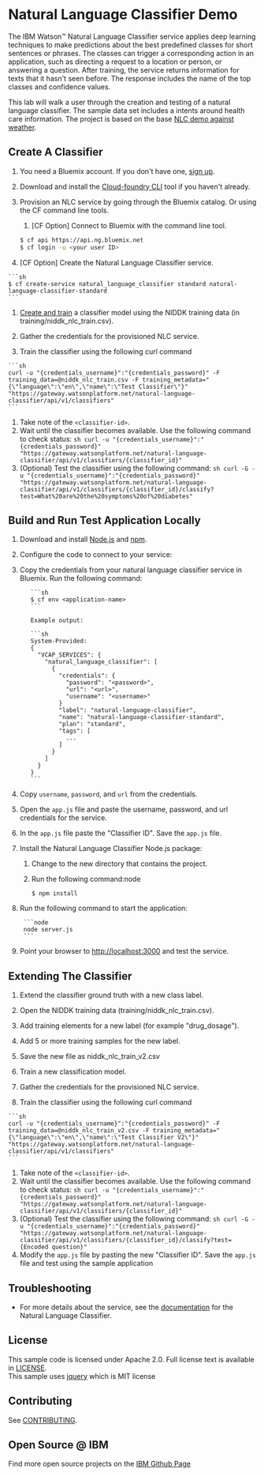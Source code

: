 # Natural Language Classifier Demo
  The IBM Watson&trade; Natural Language Classifier service applies deep learning techniques to make predictions about the best predefined classes for short sentences or phrases. The classes can trigger a corresponding action in an application, such as directing a request to a location or person, or answering a question. After training, the service returns information for texts that it hasn't seen before. The response includes the name of the top classes and confidence values.

This lab will walk a user through the creation and testing of a natural language classifier. The sample data set includes a intents around health care information. The project is based on the base [NLC demo against weather](https://github.com/watson-developer-cloud/natural-language-classifier-nodejs).


## Create A Classifier

1. You need a Bluemix account. If you don't have one, [sign up][sign_up].

1. Download and install the [Cloud-foundry CLI][cloud_foundry] tool if you haven't already.

1. Provision an NLC service by going through the Bluemix catalog. Or using the CF command line tools.

	1. [CF Option] Connect to Bluemix with the command line tool.

  	```sh
  	$ cf api https://api.ng.bluemix.net
  	$ cf login -u <your user ID>
  	```

  1. [CF Option] Create the Natural Language Classifier service.

  	```sh
  	$ cf create-service natural_language_classifier standard natural-language-classifier-standard
  	```
1. [Create and train](http://www.ibm.com/smarterplanet/us/en/ibmwatson/developercloud/doc/nl-classifier/get_start.shtml#create) a classifier model using the NIDDK training data (in training/niddk_nlc_train.csv).

  1. Gather the credentials for the provisioned NLC service.
  1. Train the classifier using the following curl command

  	```sh
  	curl -u "{credentials_username}":"{credentials_password}" -F training_data=@niddk_nlc_train.csv -F training_metadata="{\"language\":\"en\",\"name\":\"Test Classifier\"}" "https://gateway.watsonplatform.net/natural-language-classifier/api/v1/classifiers"
  	```
  1. Take note of the `<classifier-id>`.
  1. Wait until the classifier becomes available. Use the following command to check status:
  	```sh
  	curl -u "{credentials_username}":"{credentials_password}" "https://gateway.watsonplatform.net/natural-language-classifier/api/v1/classifiers/{classifier_id}"
  	```
1. (Optional) Test the classifier using the following command:
    	```sh
    	curl -G -u "{credentials_username}":"{credentials_password}" "https://gateway.watsonplatform.net/natural-language-classifier/api/v1/classifiers/{classifier_id}/classify?test=What%20are%20the%20symptoms%20of%20diabetes"
    	```

## Build and Run Test Application Locally
1. Download and install [Node.js](http://nodejs.org/) and [npm](https://www.npmjs.com/).

1. Configure the code to connect to your service:
  1. Copy the credentials from your natural language classifier service in Bluemix. Run the following command:

      		```sh
      		$ cf env <application-name>
      		```

      		Example output:

      		```sh
      		System-Provided:
      		{
      		  "VCAP_SERVICES": {
      			"natural_language_classifier": [
      			  {
      				"credentials": {
      				  "password": "<password>",
      				  "url": "<url>",
      				  "username": "<username>"
      				}
      				"label": "natural-language-classifier",
      				"name": "natural-language-classifier-standard",
      				"plan": "standard",
      				"tags": [
      				  ...
      				]
      			  }
      			]
      		  }
      		}
      		```
  1. Copy `username`, `password`, and `url` from the credentials.

  1. Open the `app.js` file and paste the username, password, and url credentials for the service.

  1. In the `app.js` file paste the "Classifier ID". Save the `app.js` file.

1. Install the Natural Language Classifier Node.js package:
	1. Change to the new directory that contains the project.
	2. Run the following command:node

      	```node
      	$ npm install
      	```
1. Run the following command to start the application:

      	```node
      	node server.js
      	```

1. Point your browser to [http://localhost:3000](http://localhost:3000) and test the service.

## Extending The Classifier
1. Extend the classifier ground truth with a new class label.
  1. Open the NIDDK training data (training/niddk_nlc_train.csv).
  1. Add training elements for a new label (for example "drug_dosage").
  1. Add 5 or more training samples for the new label.
  1. Save the new file as niddk_nlc_train_v2.csv

1. Train a new classification model.
  1. Gather the credentials for the provisioned NLC service.
  1. Train the classifier using the following curl command

  	```sh
  	curl -u "{credentials_username}":"{credentials_password}" -F training_data=@niddk_nlc_train_v2.csv -F training_metadata="{\"language\":\"en\",\"name\":\"Test Classifier V2\"}" "https://gateway.watsonplatform.net/natural-language-classifier/api/v1/classifiers"
  	```
  1. Take note of the `<classifier-id>`.
  1. Wait until the classifier becomes available. Use the following command to check status:
  	```sh
  	curl -u "{credentials_username}":"{credentials_password}" "https://gateway.watsonplatform.net/natural-language-classifier/api/v1/classifiers/{classifier_id}"
  	```
1. (Optional) Test the classifier using the following command:
    	```sh
    	curl -G -u "{credentials_username}":"{credentials_password}" "https://gateway.watsonplatform.net/natural-language-classifier/api/v1/classifiers/{classifier_id}/classify?test={Encoded question}"
    	```
1. Modify the `app.js` file by pasting the new "Classifier ID". Save the `app.js` file and test using the sample application


## Troubleshooting

* For more details about the service, see the [documentation][nlc_docs] for the Natural Language Classifier.

## License

  This sample code is licensed under Apache 2.0. Full license text is available in [LICENSE](LICENSE).  
  This sample uses [jquery](https://jquery.com/) which is MIT license
## Contributing

  See [CONTRIBUTING](CONTRIBUTING.md).

## Open Source @ IBM
  Find more open source projects on the [IBM Github Page](http://ibm.github.io/)


[deploy_track_url]: https://github.com/cloudant-labs/deployment-tracker
[cloud_foundry]: https://github.com/cloudfoundry/cli
[getting_started]: http://www.ibm.com/smarterplanet/us/en/ibmwatson/developercloud/doc/getting_started/
[nlc_docs]: http://www.ibm.com/smarterplanet/us/en/ibmwatson/developercloud/nl-classifier.html
[sign_up]: https://console.ng.bluemix.net/registration/
